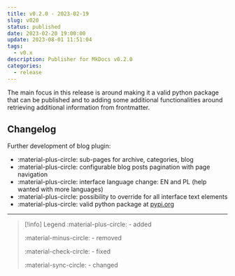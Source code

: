 ```yaml
---
title: v0.2.0 - 2023-02-19
slug: v020
status: published
date: 2023-02-20 19:00:00
update: 2023-08-01 11:51:04
tags:
  - v0.x
description: Publisher for MkDocs v0.2.0
categories:
  - release
---
```


The main focus in this release is around making it a valid python package that can be published and to adding some additional functionalities around retrieving additional information from frontmatter.

<!-- more -->

## Changelog

Further development of blog plugin:

- :material-plus-circle: sub-pages for archive, categories, blog
- :material-plus-circle: configurable blog posts pagination with page navigation
- :material-plus-circle: interface language change: EN and PL (help wanted with more languages)
- :material-plus-circle: possibility to override for all interface text elements
- :material-plus-circle: valid python package at [pypi.org](https://pypi.org/)

---

> [!info] Legend
> :material-plus-circle: - added
>
> :material-minus-circle: - removed
>
> :material-check-circle: - fixed
>
> :material-sync-circle: - changed
